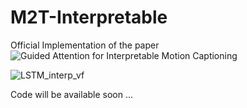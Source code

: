 # M2T-Interpretable

Official Implementation of the paper ![Guided Attention for Interpretable Motion Captioning](https://hal.science/hal-04251363v1)

![LSTM_interp_vf](https://github.com/rd20karim/M2T-Interpretable/assets/62174833/f0a6f8c5-1283-4eef-bb37-a10aab02f3fa)


Code will be available soon ...
